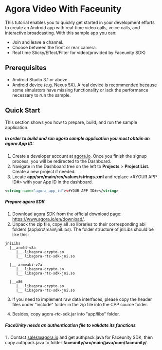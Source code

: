 # Agora Video With Faceunity

This tutorial enables you to quickly get started in your development efforts to create an Android app with real-time video calls, voice calls, and interactive broadcasting. With this sample app you can:

* Join and leave a channel.
* Choose between the front or rear camera.
* Real time Sticky/Effect/Filter for video(provided by Faceunity SDK)


## Prerequisites

* Android Studio 3.1 or above.
* Android device (e.g. Nexus 5X). A real device is recommended because some simulators have missing functionality or lack the performance necessary to run the sample.

## Quick Start
This section shows you how to prepare, build, and run the sample application.

##### In order to build and run agora sample application you must obtain an agora App ID: 

1. Create a developer account at [agora.io](https://dashboard.agora.io/signin/). Once you finish the signup process, you will be redirected to the Dashboard.
2. Navigate in the Dashboard tree on the left to **Projects** > **Project List**. Create a new project if needed.
3. Locate **app/src/main/res/values/strings.xml** and replace <#YOUR APP ID#> with your App ID in the dashboard.
```xml
<string name="agora_app_id"><#YOUR APP ID#></string>
```

##### Prepare agora SDK
1. Download agora SDK from the official download page: https://www.agora.io/en/download/.
2. Unpack the zip file, copy all .so libraries to their corresponding abi folders (app\src\main\jniLibs). The folder structure of jniLibs should be like this:

````
jniLibs
  |__arm64-v8a
     |__ libagora-crypto.so
     |__ libagora-rtc-sdk-jni.so
              
  |__ armeabi-v7a
     |__ libagora-crypto.so
     |__ libagora-rtc-sdk-jni.so
              
  |__x86         
     |__ libagora-crypto.so
     |__ libagora-rtc-sdk-jni.so

````

3. If you need to implement raw data interfaces, please copy the header files under "include" folder in the zip file into the CPP source folder.

4. Besides, copy agora-rtc-sdk.jar into "app/libs" folder.

##### FaceUnity needs an authentication file to validate its functions
1 . Contact sales@agora.io and get authpack.java for Faceunity SDK, then copy authpack.java to folder **faceunity/src/main/java/com/faceunity/**.



